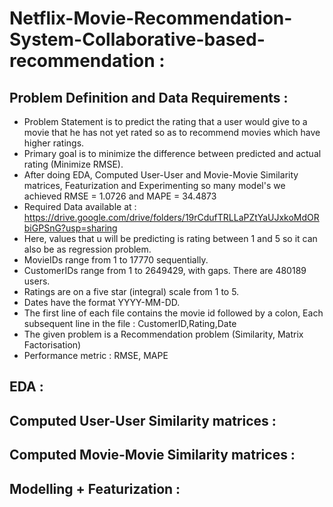 # Netflix-Movie-Recommendation-System-Collaborative-based-recommendation :

## Problem Definition and Data Requirements :
- Problem Statement is to predict the rating that a user would give to a movie that he has not yet rated so as to recommend movies which have higher ratings.
- Primary goal is to minimize the difference between predicted and actual rating (Minimize RMSE).
- After doing EDA, Computed User-User and Movie-Movie Similarity matrices, Featurization and Experimenting so many model's we achieved RMSE = 1.0726 and MAPE = 34.4873 
- Required Data available at : https://drive.google.com/drive/folders/19rCdufTRLLaPZtYaUJxkoMdORbiGPSnG?usp=sharing
- Here, values that u will be predicting is rating between 1 and 5 so it can also be as regression problem.
- MovieIDs range from 1 to 17770 sequentially.
- CustomerIDs range from 1 to 2649429, with gaps. There are 480189 users.
- Ratings are on a five star (integral) scale from 1 to 5.
- Dates have the format YYYY-MM-DD.
- The first line of each file contains the movie id followed by a colon, Each subsequent line in the file : CustomerID,Rating,Date
- The given problem is a Recommendation problem (Similarity, Matrix Factorisation)
- Performance metric : RMSE, MAPE

## EDA :


## Computed User-User Similarity matrices :


## Computed Movie-Movie Similarity matrices :

## Modelling + Featurization :



